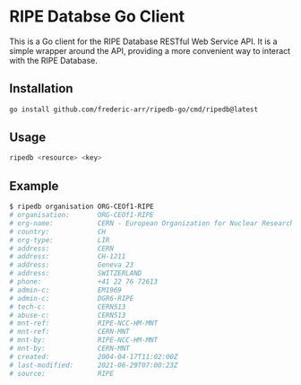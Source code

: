 # RIPE Databse Go Client
This is a Go client for the RIPE Database RESTful Web Service API. It is a simple wrapper around the API, providing a more convenient way to interact with the RIPE Database.

## Installation
```bash
go install github.com/frederic-arr/ripedb-go/cmd/ripedb@latest
```

## Usage
```bash
ripedb <resource> <key>
```

## Example
```bash
$ ripedb organisation ORG-CEOf1-RIPE
# organisation:       ORG-CEOf1-RIPE
# org-name:           CERN - European Organization for Nuclear Research
# country:            CH
# org-type:           LIR
# address:            CERN
# address:            CH-1211
# address:            Geneva 23
# address:            SWITZERLAND
# phone:              +41 22 76 72613
# admin-c:            EM1969
# admin-c:            DGR6-RIPE
# tech-c:             CERN513
# abuse-c:            CERN513
# mnt-ref:            RIPE-NCC-HM-MNT
# mnt-ref:            CERN-MNT
# mnt-by:             RIPE-NCC-HM-MNT
# mnt-by:             CERN-MNT
# created:            2004-04-17T11:02:00Z
# last-modified:      2021-06-29T07:00:23Z
# source:             RIPE
```
